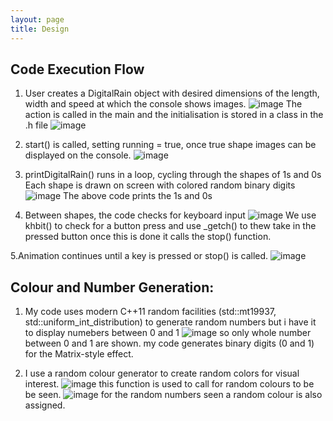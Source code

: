 ```yaml
---
layout: page
title: Design
---
```


## Code Execution Flow 
 1. User creates a DigitalRain object with desired dimensions of the length, width and speed at which the console shows images.
    ![image](https://github.com/user-attachments/assets/a440025e-0ec4-4aef-be65-10ccc87e82ab)
    The action is called in the main and the initialisation is stored in a class in the .h file
    ![image](https://github.com/user-attachments/assets/2088be43-5d2d-49c9-bf1d-3237d4666873)

2. start() is called, setting running = true, once true shape images can be displayed on the console.
   ![image](https://github.com/user-attachments/assets/489d0a41-d38a-4aae-a521-53ec5c8144b5)

3. printDigitalRain() runs in a loop, cycling through the shapes of 1s and 0s
     Each shape is drawn on screen with colored random binary digits
   ![image](https://github.com/user-attachments/assets/e64bc0b0-7f15-44b9-9178-b8e40c598ae3)
   The above code prints the 1s and 0s
   
4. Between shapes, the code checks for keyboard input
   ![image](https://github.com/user-attachments/assets/95edd679-4135-41dd-b75a-368841cbeb0a)
   We use khbit() to check for a button press and use _getch() to thew take in the pressed button
   once this is done it calls the stop() function.
   
 5.Animation continues until a key is pressed or stop() is called.
 ![image](https://github.com/user-attachments/assets/41d584e1-24a5-4e70-82ff-c5f71aa91985)


 ## Colour and  Number Generation:
 
1. My code uses modern C++11 random facilities (std::mt19937, std::uniform_int_distribution) to generate random numbers but i have it to display numebers between 0 and 1
   ![image](https://github.com/user-attachments/assets/c2b25e21-7481-47b1-8d12-c6aed2c5d41b)
   so only whole number between 0 and 1 are shown.
   my code generates binary digits (0 and 1) for the Matrix-style effect.
   
2. I use a random colour generator to create random colors for visual interest.
   ![image](https://github.com/user-attachments/assets/0e55e5c9-aae1-4bfd-9164-eb50f87ba44b)
   this function is used to call for random colours to be be seen.
   ![image](https://github.com/user-attachments/assets/8e3ef40b-bf39-4d88-93e7-9f72c97a0218)
   for the random numbers seen a random colour is also assigned.



